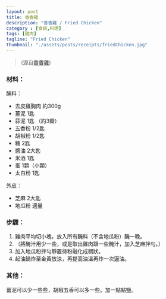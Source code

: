 ```yaml
---
layout: post
title: 香香雞
description: "香香雞 / Fried Chicken"
category : [食譜,料理]
tags: [雞肉]
tagline: "Fried Chicken"
thumbnail: "./assets/posts/receipts/friedChicken.jpg"
---
```

> (源自[香香雞](https://icook.tw/recipes/87613))  

### 材料：  
醃料：   
- 去皮雞胸肉 約300g  
- 薑泥 1匙  
- 蒜泥 1匙 （約3瓣）  
- 五香粉 1/2匙  
- 胡椒粉 1/2匙  
- 糖 2匙  
- 醬油 2大匙  
- 米酒 1匙  
- 蛋 1顆（小顆）   
- 太白粉 1匙  

外皮：  
- 芝麻 2大匙  
- 地瓜粉 適量  

### 步驟： 

1. 雞肉平均切小塊，放入所有醃料（不含地瓜粉）醃一晚。  
2. （將醃汁用少一些，或是取出雞肉跟一些醃汁，加入芝麻拌勻。）  
3. 加入地瓜粉拌勻靜置待粉融化成稠狀。  
4. 起油鍋炸至金黃放涼，再提高油溫再炸一次逼油。

### 其他：
薑泥可以少一些些，胡椒五香可以多一些。加一點點鹽。